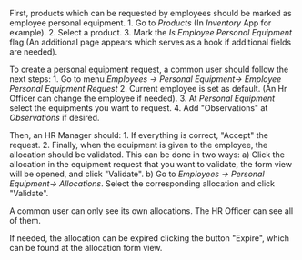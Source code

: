 First, products which can be requested by employees should be marked as
employee personal equipment. 1. Go to *Products* (In *Inventory* App for
example). 2. Select a product. 3. Mark the *Is Employee Personal
Equipment* flag.(An additional page appears which serves as a hook if
additional fields are needed).

To create a personal equipment request, a common user should follow the
next steps: 1. Go to menu *Employees -\> Personal Equipment-\> Employee
Personal Equipment Request* 2. Current employee is set as default. (An
Hr Officer can change the employee if needed). 3. At *Personal
Equipment* select the equipments you want to request. 4. Add
"Observations" at *Observations* if desired.

Then, an HR Manager should: 1. If everything is correct, "Accept" the
request. 2. Finally, when the equipment is given to the employee, the
allocation should be validated. This can be done in two ways: a) Click
the allocation in the equipment request that you want to validate, the
form view will be opened, and click "Validate". b) Go to *Employees -\>
Personal Equipment-\> Allocations*. Select the corresponding allocation
and click "Validate".

A common user can only see its own allocations. The HR Officer can see
all of them.

If needed, the allocation can be expired clicking the button "Expire",
which can be found at the allocation form view.
